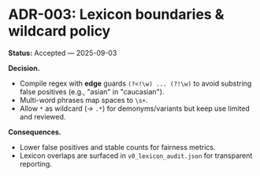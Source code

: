 # ADR-003: Lexicon boundaries & wildcard policy

**Status:** Accepted — 2025-09-03

**Decision.**

- Compile regex with **edge** guards `(?<!\w) ... (?!\w)` to avoid substring false positives (e.g., "asian" in "caucasian").
- Multi-word phrases map spaces to `\s+`.
- Allow `*` as wildcard (-> `.*`) for demonyms/variants but keep use limited and reviewed.

**Consequences.**

- Lower false positives and stable counts for fairness metrics.
- Lexicon overlaps are surfaced in `v0_lexicon_audit.json` for transparent reporting.
